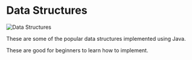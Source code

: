 # Data Structures
![Data Structures](https://upload.wikimedia.org/wikipedia/commons/0/03/Untitled-Diagram-183.png)

These are some of the popular data structures implemented using Java. 

These are good for beginners to learn how to implement.

